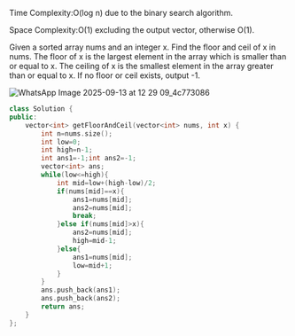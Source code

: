Time Complexity:O(log n) due to the binary search algorithm.

Space Complexity:O(1) excluding the output vector, otherwise O(1).

Given a sorted array nums and an integer x. Find the floor and ceil of x in nums. The floor of x is the largest element in the array which is smaller than or equal to x. The ceiling of x is the smallest element in the array greater than or equal to x. If no floor or ceil exists, output -1.

![WhatsApp Image 2025-09-13 at 12 29 09_4c773086](https://github.com/user-attachments/assets/a4815174-71fc-47af-9463-1365823a255d)

```cpp
class Solution {
public:
    vector<int> getFloorAndCeil(vector<int> nums, int x) {
        int n=nums.size();
        int low=0;
        int high=n-1;
        int ans1=-1;int ans2=-1;
        vector<int> ans;
        while(low<=high){
            int mid=low+(high-low)/2;
            if(nums[mid]==x){
                ans1=nums[mid];
                ans2=nums[mid];
                break;
            }else if(nums[mid]>x){
                ans2=nums[mid];
                high=mid-1;
            }else{
                ans1=nums[mid];
                low=mid+1;
            }
        }
        ans.push_back(ans1);
        ans.push_back(ans2);
        return ans;
    }
};
